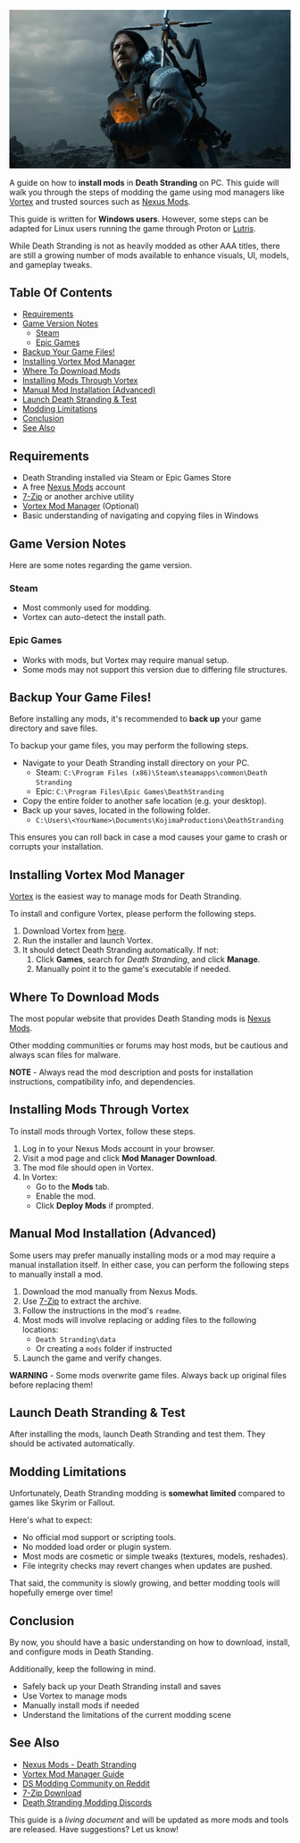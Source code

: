 <div align="center">

![banner](./images/banner.png)

</div>

A guide on how to **install mods** in **Death Stranding** on PC. This guide will walk you through the steps of modding the game using mod managers like [Vortex](https://www.nexusmods.com/about/vortex/) and trusted sources such as [Nexus Mods](https://www.nexusmods.com/deathstranding).

This guide is written for **Windows users**. However, some steps can be adapted for Linux users running the game through Proton or [Lutris](https://lutris.net/).

While Death Stranding is not as heavily modded as other AAA titles, there are still a growing number of mods available to enhance visuals, UI, models, and gameplay tweaks.

## Table Of Contents
* [Requirements](#requirements)
* [Game Version Notes](#game-version-notes)
    * [Steam](#steam)
    * [Epic Games](#epic-games)
* [Backup Your Game Files!](#backup-your-game-files)
* [Installing Vortex Mod Manager](#installing-vortex-mod-manager)
* [Where To Download Mods](#where-to-download-mods)
* [Installing Mods Through Vortex](#installing-mods-through-vortex)
* [Manual Mod Installation (Advanced)](#manual-mod-installation-advanced)
* [Launch Death Stranding & Test](#launch-death-stranding--test)
* [Modding Limitations](#modding-limitations)
* [Conclusion](#conclusion)
* [See Also](#see-also)

## Requirements
* Death Stranding installed via Steam or Epic Games Store
* A free [Nexus Mods](https://www.nexusmods.com/deathstranding) account
* [7-Zip](https://www.7-zip.org/) or another archive utility
* [Vortex Mod Manager](https://www.nexusmods.com/about/vortex/) (Optional)
* Basic understanding of navigating and copying files in Windows

## Game Version Notes
Here are some notes regarding the game version.

### Steam
* Most commonly used for modding.
* Vortex can auto-detect the install path.

### Epic Games
* Works with mods, but Vortex may require manual setup.
* Some mods may not support this version due to differing file structures.

## Backup Your Game Files!
Before installing any mods, it's recommended to **back up** your game directory and save files.

To backup your game files, you may perform the following steps.

* Navigate to your Death Stranding install directory on your PC.
    * Steam: `C:\Program Files (x86)\Steam\steamapps\common\Death Stranding`
    * Epic: `C:\Program Files\Epic Games\DeathStranding`
* Copy the entire folder to another safe location (e.g. your desktop).
* Back up your saves, located in the following folder.
    * `C:\Users\<YourName>\Documents\KojimaProductions\DeathStranding`

This ensures you can roll back in case a mod causes your game to crash or corrupts your installation.

## Installing Vortex Mod Manager
[Vortex](https://www.nexusmods.com/about/vortex/) is the easiest way to manage mods for Death Stranding.

To install and configure Vortex, please perform the following steps.

1. Download Vortex from [here](https://www.nexusmods.com/site/mods/1?tab=files).
2. Run the installer and launch Vortex.
3. It should detect Death Stranding automatically. If not:
    1. Click **Games**, search for *Death Stranding*, and click **Manage**.
    2. Manually point it to the game's executable if needed.

## Where To Download Mods
The most popular website that provides Death Standing mods is [Nexus Mods](https://www.nexusmods.com/deathstranding). 

Other modding communities or forums may host mods, but be cautious and always scan files for malware.

**NOTE** - Always read the mod description and posts for installation instructions, compatibility info, and dependencies.

## Installing Mods Through Vortex
To install mods through Vortex, follow these steps.

1. Log in to your Nexus Mods account in your browser.
2. Visit a mod page and click **Mod Manager Download**.
3. The mod file should open in Vortex.
4. In Vortex:
    * Go to the **Mods** tab.
    * Enable the mod.
    * Click **Deploy Mods** if prompted.

## Manual Mod Installation (Advanced)
Some users may prefer manually installing mods or a mod may require a manual installation itself. In either case, you can perform the following steps to manually install a mod.

1. Download the mod manually from Nexus Mods.
2. Use [7-Zip](https://www.7-zip.org/) to extract the archive.
3. Follow the instructions in the mod's `readme`.
4. Most mods will involve replacing or adding files to the following locations:
    * `Death Stranding\data`
    * Or creating a `mods` folder if instructed
5. Launch the game and verify changes.

**WARNING** - Some mods overwrite game files. Always back up original files before replacing them!

## Launch Death Stranding & Test
After installing the mods, launch Death Stranding and test them. They should be activated automatically.

## Modding Limitations
Unfortunately, Death Stranding modding is **somewhat limited** compared to games like Skyrim or Fallout.

Here's what to expect:

* No official mod support or scripting tools.
* No modded load order or plugin system.
* Most mods are cosmetic or simple tweaks (textures, models, reshades).
* File integrity checks may revert changes when updates are pushed.

That said, the community is slowly growing, and better modding tools will hopefully emerge over time!

## Conclusion
By now, you should have a basic understanding on how to download, install, and configure mods in Death Standing.

Additionally, keep the following in mind.

* Safely back up your Death Stranding install and saves
* Use Vortex to manage mods
* Manually install mods if needed
* Understand the limitations of the current modding scene

## See Also
* [Nexus Mods - Death Stranding](https://www.nexusmods.com/deathstranding)
* [Vortex Mod Manager Guide](https://wiki.nexusmods.com/index.php/Vortex)
* [DS Modding Community on Reddit](https://www.reddit.com/r/DeathStranding/)
* [7-Zip Download](https://www.7-zip.org/)
* [Death Stranding Modding Discords](https://discord.gg/modding)

This guide is a *living document* and will be updated as more mods and tools are released. Have suggestions? Let us know!
